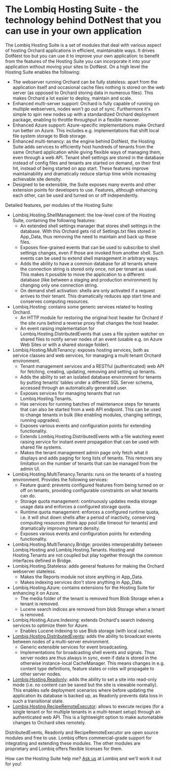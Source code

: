 # The Lombiq Hosting Suite - the technology behind DotNest that you can use in your own application



The Lombiq Hosting Suite is a set of modules that deal with various aspect of hosting Orchard applications in efficient, maintainable ways. It drives DotNest too but you can use it to improve your own application: to benefit from the features of the Hosting Suite you can incorporate it into your application without moving your sites to DotNest. On a high level the Hosting Suite enables the following:

- The webserver running Orchard can be fully  stateless: apart from the application itself and occasional cache files  nothing is stored on the web server (as opposed to Orchard storing data  in numerous files). This makes Orchard a lot easier to deploy, maintain  and scale.
- Enhanced multi-server support: Orchard is fully  capable of running on multiple webservers, nodes won't go out of sync.  Furthermore it's simple to spin new nodes up with a standardized Orchard deployment package, enabling to throttle throughput in a flexible  manner.
- Enhanced Azure support: Azure-specific implementations  make Orchard run better on Azure. This includes e.g. implementations  that shift local file system storage to Blob storage.
- Enhanced  multi-tenancy: as the engine behind DotNest, the Hosting Suite adds  services to efficiently host hundreds of tenants from the same Orchard  application while giving flexible ways of managing them, even through a  web API. Tenant shell settings are stored in the database instead of  config files and tenants are started on demand, on their first hit,  instead of being started on app start. These features improve  maintainability and dramatically reduce startup time while increasing  achievable site density.
- Designed to be extensible, the Suite  exposes many events and other extension points for developers to use.  Features, although enhancing each other, can be used and turned on or  off independently.

Detailed features, per modules of the Hosting Suite:

- Lombiq.Hosting.ShellManagement: the low-level core of the Hosting Suite, containing the following features:
    - An extended shell settings manager that stores shell settings in the  database. With this Orchard gets rid of Settings.txt files stored in  App_Data, thus removing the need to maintain and back up these files.
    - Exposes fine-grained events that can be used to subscribe to shell settings  changes, even if those are invoked from another shell. Such events can  be used to extend shell management in arbitrary ways.
    - Adds the  ability to have a common database for all tenants where the connection  string is stored only once, not per tenant as usual. This makes it  possible to move the application to a different database (like between a staging and production environment) by changing only one connection  string.
    - On demand shell activation: shells are only activated if a request arrives to their tenant. This dramatically reduces app start  time and conserves computing resources.
- Lombiq.Hosting: contains some generic services related to hosting Orchard.
	- An HTTP module for restoring the original host header for Orchard if the site runs behind a reverse proxy that changes the host header.
	- An event raising implementation for Lombiq.Hosting.DistributedEvents that uses a file system watcher on shared files to notify server nodes of an event (usable e.g. on Azure Web Sites or with a shared storage folder).
- Lombiq.Hosting.MultiTenancy: exposes hosting services, both as service classes and web services, for managing a multi tenant Orchard environment.
    - Tenant management services and a RESTful (authenticated) web API for fetching, creating, updating, removing and setting up tenants.
    - Adds the  ability to set an isolated database environment for tenants by putting  tenants' tables under a different SQL Server schema, accessed through an automatically generated user.
    - Exposes services for managing tenants that run Lombiq.Hosting.Tenants.
    - Has services for running batches of maintenance steps for tenants that can also be started from a web API endpoint. This can be used to change tenants in bulk (like enabling modules, changing settings, running upgrades).
    - Exposes various events and configuration points for extending functionality.
    - Extends Lombiq.Hosting.DistributedEvents with a file watching event raising  service for instant event propagation that can be used with shared file  systems.
    - Makes the tenant management admin page only fetch what  it displays and adds paging for long lists of tenants. This removes any  limitation on the number of tenants that can be managed from the admin  UI.
- Lombiq.Hosting.MultiTenancy.Tenants: runs on the tenants of a hosting environment. Provides the following services:
    - Feature guard: prevents configured features from being turned on or off on  tenants, providing configurable constraints on what tenants can do.
    - Storage quota management: continuously updates media storage usage data and enforces a configured storage quota.
    - Runtime quota management: enforces a configured runtime quota, i.e. it will  shut down shells after a period of inactivity, conserving computing  resources (think app pool idle timeout for tenants) and dramatically  improving tenant density.
    - Exposes various events and configuration points for extending functionality.
- Lombiq.Hosting.MultiTenancy.Bridge: provides interoperability between Lombiq.Hosting and  Lombiq.Hosting.Tenants. Hosting and Hosting.Tenants are not coupled but  play together through the common interfaces defined in Bridge.
- Lombiq.Hosting.Stateless: adds general features for making the Orchard webserver stateless.
    - Makes the Reports module not store anything in App\_Data.
    - Makes indexing services don't store anything in App\_Data.
- Lombiq.Hosting.Azure: contains extensions for the Hosting Suite for enhancing it on Azure.
    - The media folder of the tenant is removed from Blob Storage when a tenant is removed.
    - Lucene search indices are removed from blob Storage when a tenant is removed.
- Lombiq.Hosting.Azure.Indexing: extends Orchard's search indexing services to optimize them for Azure.
    - Enables Lucene indexing to use Blob storage (with local cache).
- [Lombiq.Hosting.DistributedEvents](https://orcharddistributedevents.codeplex.com/): adds the ability to broadcast events between nodes of a multi-server environment.
    - Generic extensible services for event broadcasting.
    - Implementations for broadcasting shell events and signals. Thus server nodes are thus  always in sync, even if data is stored in the otherwise instance-local  CacheManager. This means changes in e.g. content type definitions,  feature states or roles will propagate to other server nodes.
- [Lombiq.Hosting.Readonly](http://orchardreadonly.codeplex.com/): adds the ability to set a site into read-only mode (i.e. no content can be saved but the site is viewable normally). This enables safe  deployment scenarios where before updating the application its database  is backed up, as Readonly prevents data loss in such a transitional  state.
- [Lombiq.Hosting.RecipeRemoteExecutor](http://reciperemoteexecutor.codeplex.com/): allows to execute recipes (for a single tenant or for multiple tenants  in a multi-tenant setup) through an authenticated web API. This is a  lightweight option to make automatable changes to Orchard sites  remotely.

DistributedEvents, Readonly and  RecipeRemoteExecutor are open source modules and free to use. Lombiq  offers commercial-grade support for integrating and extending these  modules. The other modules are proprietary and Lombiq offers flexible  licenses for them.

How can the Hosting Suite help me? [Ask us](http://lombiq.com/contact-us) at Lombiq and we'll work it out for you!